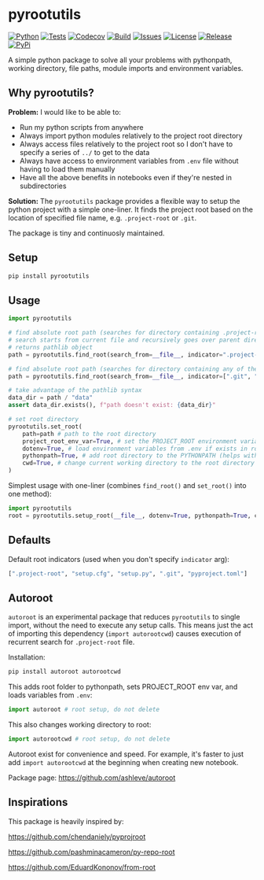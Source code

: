 # pyrootutils

[![Python](https://img.shields.io/badge/python-3.7+-blue.svg)](https://www.python.org/downloads/release/python-370/)
[![Tests](https://github.com/ashleve/pyrootutils/actions/workflows/test.yml/badge.svg?branch=main&event=push)](https://github.com/ashleve/pyrootutils/actions/workflows/test.yml)
[![Codecov](https://codecov.io/gh/ashleve/pyrootutils/branch/main/graph/badge.svg)](https://codecov.io/gh/ashleve/pyrootutils)
[![Build](https://github.com/ashleve/pyrootutils/actions/workflows/publish_package.yml/badge.svg)](https://github.com/ashleve/pyrootutils/actions/workflows/publish_package.yml)
[![Issues](https://img.shields.io/github/issues/ashleve/pyrootutils)](https://github.com/ashleve/pyrootutils/issues)
[![License](https://img.shields.io/github/license/ashleve/pyrootutils)](https://github.com/ashleve/pyrootutils/blob/main/LICENSE)
[![Release](https://img.shields.io/pypi/v/pyrootutils)](pypi.org/project/pyrootutils/1.0.0/)
[![PyPi](https://img.shields.io/pypi/dm/pyrootutils)](pypi.org/project/pyrootutils/1.0.0/)

A simple python package to solve all your problems with pythonpath, working directory, file paths, module imports and environment variables.

## Why pyrootutils?

**Problem:** I would like to be able to:

- Run my python scripts from anywhere
- Always import python modules relatively to the project root directory
- Always access files relatively to the project root so I don't have to specify a series of `../` to get to the data
- Always have access to environment variables from `.env` file without having to load them manually
- Have all the above benefits in notebooks even if they're nested in subdirectories

**Solution:** The `pyrootutils` package provides a flexible way to setup the python project with a simple one-liner. It finds the project root based on the location of specified file name, e.g. `.project-root` or `.git`.

The package is tiny and continuosly maintained.

## Setup

```bash
pip install pyrootutils
```

## Usage

```python
import pyrootutils

# find absolute root path (searches for directory containing .project-root file)
# search starts from current file and recursively goes over parent directories
# returns pathlib object
path = pyrootutils.find_root(search_from=__file__, indicator=".project-root")

# find absolute root path (searches for directory containing any of the files on the list)
path = pyrootutils.find_root(search_from=__file__, indicator=[".git", "setup.cfg"])

# take advantage of the pathlib syntax
data_dir = path / "data"
assert data_dir.exists(), f"path doesn't exist: {data_dir}"

# set root directory
pyrootutils.set_root(
    path=path # path to the root directory
    project_root_env_var=True, # set the PROJECT_ROOT environment variable to root directory
    dotenv=True, # load environment variables from .env if exists in root directory
    pythonpath=True, # add root directory to the PYTHONPATH (helps with imports)
    cwd=True, # change current working directory to the root directory (helps with filepaths)
)
```

Simplest usage with one-liner (combines `find_root()` and `set_root()` into one method):
```python
import pyrootutils
root = pyrootutils.setup_root(__file__, dotenv=True, pythonpath=True, cwd=False)
```

## Defaults

Default root indicators (used when you don't specify `indicator` arg):

```python
[".project-root", "setup.cfg", "setup.py", ".git", "pyproject.toml"]
```

## Autoroot

`autoroot` is an experimental package that reduces `pyrootutils` to single import, without the need to execute any setup calls. This means just the act of importing this dependency (`import autorootcwd`) causes execution of recurrent search for `.project-root` file.

Installation:
```bash
pip install autoroot autorootcwd
```

This adds root folder to pythonpath, sets PROJECT_ROOT env var, and loads variables from `.env`:
```python
import autoroot # root setup, do not delete
```

This also changes working directory to root:
```python
import autorootcwd # root setup, do not delete
```

Autoroot exist for convenience and speed. For example, it's faster to just add `import autorootcwd` at the beginning when creating new notebook.

Package page: https://github.com/ashleve/autoroot

## Inspirations

This package is heavily inspired by:

https://github.com/chendaniely/pyprojroot

https://github.com/pashminacameron/py-repo-root

https://github.com/EduardKononov/from-root
